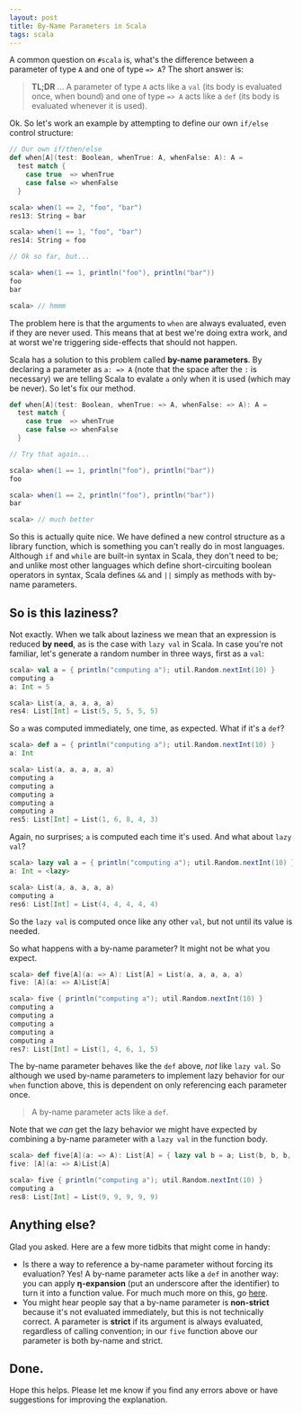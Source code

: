 ```yaml
---
layout: post
title: By-Name Parameters in Scala
tags: scala
---
```


A common question on `#scala` is, what's the difference between a parameter of type `A` and one of type `=> A`? The short answer is:

> **TL;DR** ... A parameter of type `A` acts like a `val` (its body is evaluated once, when bound) and one of type `=> A` acts like a `def` (its body is evaluated whenever it is used).

Ok. So let's work an example by attempting to define our own `if/else` control structure:

```scala
// Our own if/then/else 
def when[A](test: Boolean, whenTrue: A, whenFalse: A): A = 
  test match {
    case true  => whenTrue
    case false => whenFalse
  }

scala> when(1 == 2, "foo", "bar")
res13: String = bar

scala> when(1 == 1, "foo", "bar")
res14: String = foo

// Ok so far, but...

scala> when(1 == 1, println("foo"), println("bar"))
foo
bar

scala> // hmmm
```

The problem here is that the arguments to `when` are always evaluated, even if they are never used. This means that at best we're doing extra work, and at worst we're triggering side-effects that should not happen. 

Scala has a solution to this problem called **by-name parameters**. By declaring a parameter as `a: => A` (note that the space after the `:` is necessary) we are telling Scala to evalate `a` only when it is used (which may be never). So let's fix our method.

```scala
def when[A](test: Boolean, whenTrue: => A, whenFalse: => A): A = 
  test match {
    case true  => whenTrue
    case false => whenFalse
  }

// Try that again...

scala> when(1 == 1, println("foo"), println("bar"))
foo

scala> when(1 == 2, println("foo"), println("bar"))
bar

scala> // much better
```

So this is actually quite nice. We have defined a new control structure as a library function, which is something you can't really do in most languages. Although `if` and `while` are built-in syntax in Scala, they don't need to be; and unlike most other languages which define short-circuiting boolean operators in syntax, Scala defines `&&` and `||` simply as methods with by-name parameters.


## So is this laziness?

Not exactly. When we talk about laziness we mean that an expression is reduced **by need**, as is the case with `lazy val` in Scala. In case you're not familiar, let's generate a random number in three ways, first as a `val`:

```scala
scala> val a = { println("computing a"); util.Random.nextInt(10) }
computing a
a: Int = 5

scala> List(a, a, a, a, a)
res4: List[Int] = List(5, 5, 5, 5, 5)
```

So `a` was computed immediately, one time, as expected. What if it's a `def`?

```scala
scala> def a = { println("computing a"); util.Random.nextInt(10) }
a: Int

scala> List(a, a, a, a, a)
computing a
computing a
computing a
computing a
computing a
res5: List[Int] = List(1, 6, 8, 4, 3)
```

Again, no surprises; `a` is computed each time it's used. And what about `lazy val`?

```scala
scala> lazy val a = { println("computing a"); util.Random.nextInt(10) }
a: Int = <lazy>

scala> List(a, a, a, a, a)
computing a
res6: List[Int] = List(4, 4, 4, 4, 4)
```

So the `lazy val` is computed once like any other `val`, but not until its value is needed.

So what happens with a by-name parameter? It might not be what you expect.

```scala
scala> def five[A](a: => A): List[A] = List(a, a, a, a, a)
five: [A](a: => A)List[A]

scala> five { println("computing a"); util.Random.nextInt(10) }
computing a
computing a
computing a
computing a
computing a
res7: List[Int] = List(1, 4, 6, 1, 5)
```

The by-name parameter behaves like the `def` above, *not* like `lazy val`. So although we used by-name parameters to implement lazy behavior for our `when` function above, this is dependent on only referencing each parameter once.

> A by-name parameter acts like a `def`.

Note that we *can* get the lazy behavior we might have expected by combining a by-name parameter with a `lazy val` in the function body.

```scala
scala> def five[A](a: => A): List[A] = { lazy val b = a; List(b, b, b, b, b) }
five: [A](a: => A)List[A]

scala> five { println("computing a"); util.Random.nextInt(10) }
computing a
res8: List[Int] = List(9, 9, 9, 9, 9)
```

## Anything else?

Glad you asked. Here are a few more tidbits that might come in handy:

 - Is there a way to reference a by-name parameter without forcing its evaluation? Yes! A by-name parameter acts like a `def` in another way: you can apply **η-expansion** (put an underscore after the identifier) to turn it into a function value. For much much more on this, go [here](/2014/06/09/methods-functions.html).
 - You might hear people say that a by-name parameter is **non-strict** because it's not evaluated immediately, but this is not technically correct. A parameter is **strict** if its argument is always evaluated, regardless of calling convention; in our `five` function above our parameter is both by-name and strict.

## Done.

Hope this helps. Please let me know if you find any errors above or have suggestions for improving the explanation.







